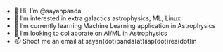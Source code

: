 - 👋 Hi, I’m @sayanpanda
- 👀 I’m interested in extra galactics astrophysics, ML, Linux
- 🌱 I’m currently learning Machine Learning application in Astrophysics
- 💞️ I’m looking to collaborate on AI/ML in Astrophysics
- 📫 Shoot me an email at sayan(dot)panda(at)iiap(dot)res(dot)in
<!---
sayanpanda/sayanpanda is a ✨ special ✨ repository because its `README.md` (this file) appears on your GitHub profile.
You can click the Preview link to take a look at your changes.
--->
